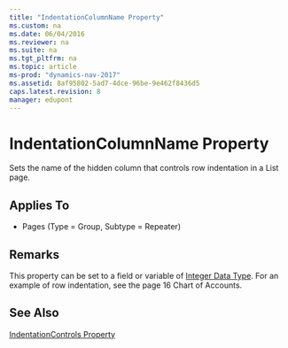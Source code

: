 ```yaml
---
title: "IndentationColumnName Property"
ms.custom: na
ms.date: 06/04/2016
ms.reviewer: na
ms.suite: na
ms.tgt_pltfrm: na
ms.topic: article
ms-prod: "dynamics-nav-2017"
ms.assetid: 8af95802-5ad7-4dce-96be-9e462f8436d5
caps.latest.revision: 8
manager: edupont
---
```

# IndentationColumnName Property
Sets the name of the hidden column that controls row indentation in a List page.  
  
## Applies To  
  
-   Pages \(Type \= Group, Subtype \= Repeater\)  
  
## Remarks  
 This property can be set to a field or variable of [Integer Data Type](Integer-Data-Type.md). For an example of row indentation, see the page 16 Chart of Accounts.  
  
## See Also  
 [IndentationControls Property](IndentationControls-Property.md)
